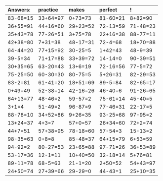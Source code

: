 | Answers: | practice | makes | perfect | ! |
| :--- | :--- | :--- | :--- | :--- |
| 83-68=15 | 33+64=97 | 0+73=73 | 81-60=21 | 8+82=90 | 
| 36+55=91 | 44+16=60 | 29+23=52 | 72-13=59 | 71-48=23 | 
| 35+43=78 | 77-26=51 | 3+75=78 | 22+16=38 | 88-77=11 | 
| 42+38=80 | 7+31=38 | 48-17=31 | 72-4=68 | 18+70=88 | 
| 64-44=20 | 77+15=92 | 30-25=5 | 1+42=43 | 48-9=39 | 
| 39-5=34 | 71+17=88 | 33+39=72 | 14-14=0 | 90-39=51 | 
| 30+35=65 | 63-20=43 | 13+6=19 | 72-16=56 | 77-5=72 | 
| 75-25=50 | 60-30=30 | 80-75=5 | 5+26=31 | 82-29=53 | 
| 83-2=81 | 61-41=20 | 18+51=69 | 89-5=84 | 82-65=17 | 
| 0+49=49 | 52-38=14 | 42-16=26 | 46-40=6 | 91-26=65 | 
| 64+13=77 | 48-46=2 | 59-57=2 | 75-61=14 | 45-40=5 | 
| 3+1=4 | 51-49=2 | 96-87=9 | 77-46=31 | 22-17=5 | 
| 88-78=10 | 34+52=86 | 9+26=35 | 93-25=68 | 97-95=2 | 
| 13+24=37 | 4+3=7 | 57+0=57 | 26+34=60 | 72+2=74 | 
| 44+7=51 | 57+38=95 | 78-18=60 | 57-54=3 | 15-13=2 | 
| 98-35=63 | 0+8=8 | 85-48=37 | 64+15=79 | 6+53=59 | 
| 94-92=2 | 80-27=53 | 23+65=88 | 97-71=26 | 36+53=89 | 
| 53-17=36 | 12-1=11 | 10+40=50 | 32-18=14 | 5+76=81 | 
| 89-11=78 | 68-5=63 | 21-1=20 | 2+50=52 | 54+43=97 | 
| 24+50=74 | 27+39=66 | 29-29=0 | 44-43=1 | 25+10=35 | 
